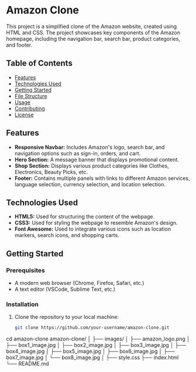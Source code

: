 # Amazon Clone

This project is a simplified clone of the Amazon website, created using HTML and CSS. The project showcases key components of the Amazon homepage, including the navigation bar, search bar, product categories, and footer.

## Table of Contents

- [Features](#features)
- [Technologies Used](#technologies-used)
- [Getting Started](#getting-started)
- [File Structure](#file-structure)
- [Usage](#usage)
- [Contributing](#contributing)
- [License](#license)

## Features

- **Responsive Navbar:** Includes Amazon's logo, search bar, and navigation options such as sign-in, orders, and cart.
- **Hero Section:** A message banner that displays promotional content.
- **Shop Section:** Displays various product categories like Clothes, Electronics, Beauty Picks, etc.
- **Footer:** Contains multiple panels with links to different Amazon services, language selection, currency selection, and location selection.

## Technologies Used

- **HTML5:** Used for structuring the content of the webpage.
- **CSS3:** Used for styling the webpage to resemble Amazon's design.
- **Font Awesome:** Used to integrate various icons such as location markers, search icons, and shopping carts.

## Getting Started

### Prerequisites

- A modern web browser (Chrome, Firefox, Safari, etc.)
- A text editor (VSCode, Sublime Text, etc.)

### Installation

1. Clone the repository to your local machine:
   ```bash
   git clone https://github.com/your-username/amazon-clone.git
cd amazon-clone
amazon-clone/
│
├── images/
│   ├── amazon_logo.png
│   ├── box1_image.jpg
│   ├── box2_image.jpg
│   ├── box3_image.jpg
│   ├── box4_image.jpg
│   ├── box5_image.jpg
│   ├── box6_image.jpg
│   ├── box7_image.jpg
│   └── box8_image.jpg
│
├── style.css
├── index.html
└── README.md
